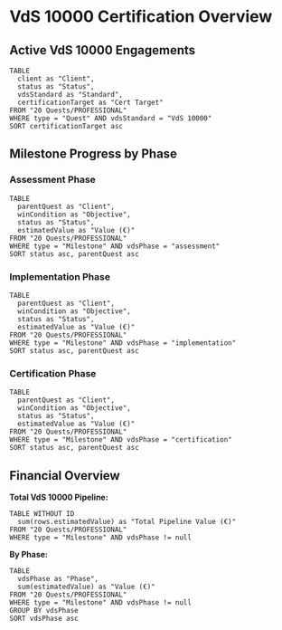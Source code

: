 # VdS 10000 Certification Overview

## Active VdS 10000 Engagements

```dataview
TABLE 
  client as "Client",
  status as "Status", 
  vdsStandard as "Standard",
  certificationTarget as "Cert Target"
FROM "20 Quests/PROFESSIONAL"
WHERE type = "Quest" AND vdsStandard = "VdS 10000"
SORT certificationTarget asc
```

## Milestone Progress by Phase

### Assessment Phase
```dataview
TABLE 
  parentQuest as "Client",
  winCondition as "Objective",
  status as "Status",
  estimatedValue as "Value (€)"
FROM "20 Quests/PROFESSIONAL"
WHERE type = "Milestone" AND vdsPhase = "assessment"
SORT status asc, parentQuest asc
```

### Implementation Phase
```dataview
TABLE 
  parentQuest as "Client",
  winCondition as "Objective", 
  status as "Status",
  estimatedValue as "Value (€)"
FROM "20 Quests/PROFESSIONAL"
WHERE type = "Milestone" AND vdsPhase = "implementation"
SORT status asc, parentQuest asc
```

### Certification Phase
```dataview
TABLE 
  parentQuest as "Client",
  winCondition as "Objective",
  status as "Status", 
  estimatedValue as "Value (€)"
FROM "20 Quests/PROFESSIONAL"
WHERE type = "Milestone" AND vdsPhase = "certification"
SORT status asc, parentQuest asc
```

## Financial Overview

**Total VdS 10000 Pipeline:**
```dataview
TABLE WITHOUT ID
  sum(rows.estimatedValue) as "Total Pipeline Value (€)"
FROM "20 Quests/PROFESSIONAL"
WHERE type = "Milestone" AND vdsPhase != null
```

**By Phase:**
```dataview
TABLE 
  vdsPhase as "Phase",
  sum(estimatedValue) as "Value (€)"
FROM "20 Quests/PROFESSIONAL"
WHERE type = "Milestone" AND vdsPhase != null
GROUP BY vdsPhase
SORT vdsPhase asc
```